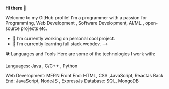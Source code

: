 **Hi there 👋**

Welcome to my GitHub profile! I'm a programmer with a passion for Programming, Web Development , Software Development, AI/ML , open-source projects etc.

- 🔭 I’m currently working on personal cool project.
- 🌱 I’m currently learning full stack webdev.
-->

🛠️ Languages and Tools
Here are some of the technologies I work with:

Languages: 
Java , C/C++ , Python

Web Development: MERN 
Front End: HTML, CSS ,JavaScript, ReactJs
Back End:  JavaScript, NodeJS , ExpressJs
Database:  SQL, MongoDB


 
